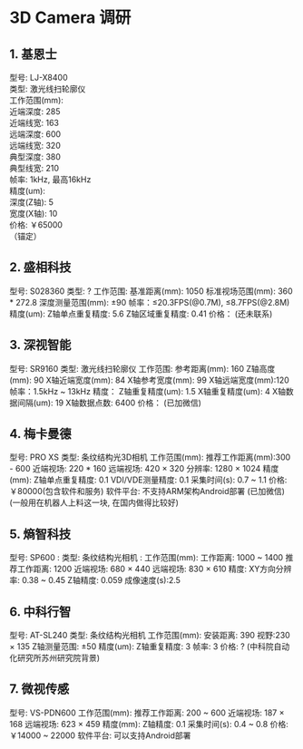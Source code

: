 # 3D Camera 调研


## 1. 基恩士

型号: LJ-X8400  <br>
    类型: 激光线扫轮廓仪  <br>
    工作范围(mm):   <br>
        近端深度: 285  <br>
        近端线宽: 163  <br>
        远端深度: 600  <br>
        远端线宽: 320  <br>
        典型深度: 380  <br>
        典型线宽: 210  <br>
    帧率: 1kHz, 最高16kHz  <br>
    精度(um):  <br>
        深度(Z轴): 5  <br>
        宽度(X轴): 10  <br>
    价格: ￥65000  <br>
    （锚定）  <br>


## 2. 盛相科技

型号: S028360
    类型: ?
    工作范围: 
    	基准距离(mm): 1050
    	标准视场范围(mm): 360 * 272.8
        深度测量范围(mm): ±90
    帧率：≤20.3FPS(@0.7M), ≤8.7FPS(@2.8M)
    精度(um):
        Z轴单点重复精度: 5.6
        Z轴区域重复精度: 0.41
    价格：
    (还未联系)


## 3. 深视智能

型号: SR9160
    类型: 激光线扫轮廓仪
    工作范围: 
        参考距离(mm): 160
        Z轴高度(mm): 90
        X轴近端宽度(mm): 84
        X轴参考宽度(mm): 99
        X轴远端宽度(mm):120
    帧率：1.5kHz ~ 13kHz
    精度：
        Z轴重复精度(um): 1.5
        X轴重复精度(um): 4
        X轴数据间隔(um): 19
        X轴数据点数: 6400
    价格：
    (已加微信)


## 4. 梅卡曼德

型号: PRO XS
    类型: 条纹结构光3D相机
    工作范围(mm):
        推荐工作距离(mm):300 - 600
        近端视场: 220 * 160
        远端视场: 420 × 320
    分辨率: 1280 × 1024
    精度(mm):
        Z轴单点重复精度: 0.1
        VDI/VDE测量精度: 0.1
    采集时间(s): 0.7 ~ 1.1
    价格:￥80000(包含软件和服务)
    软件平台: 不支持ARM架构Android部署
      (已加微信)
    (一般用在机器人上料这一块, 在国内做得比较好)


## 5. 熵智科技

型号: SP600
:     类型: 条纹结构光相机
:     工作范围(mm):
        工作距离: 1000 ~ 1400
        推荐工作距离: 1200
        近端视场: 680 × 440
        远端视场: 830 × 610
    精度: 
        XY方向分辨率: 0.38 ~ 0.45
        Z轴精度: 0.059
    成像速度(s):2.5 


## 6. 中科行智

型号: AT-SL240
    类型: 条纹结构光相机
    工作范围(mm):
        安装距离: 390
        视野:230 × 135
        Z轴测量范围: ±50
    精度(um):
        Z轴重复精度: 3
    帧率: 3
    价格: ?
    (中科院自动化研究所苏州研究院背景)


## 7. 微视传感

型号: VS-PDN600
    工作范围(mm):
        推荐工作距离: 200 ~ 600
        近端视场: 187 × 168
        远端视场: 623 × 459
    精度(mm):
        Z轴精度: 0.1
    采集时间(s): 0.4 ~ 0.8 
    价格: ￥14000 ~ 22000
    软件平台: 可以支持Android部署

